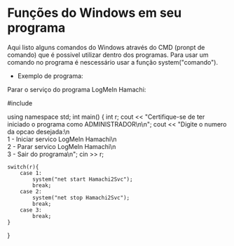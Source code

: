 Funções do Windows em seu programa
==================================
Aqui listo alguns comandos do Windows através do CMD (pronpt de comando) que é possivel utilizar dentro dos programas.
Para usar um comando no programa é nescessário usar a função system("comando").

- Exemplo de programa:

Parar o serviço do programa LogMeIn Hamachi:

#include <iostream>

using namespace std;
int main()
{
    int r;
    cout << "Certifique-se de ter iniciado o programa como ADMINISTRADOR\n\n";
	cout << "Digite o numero da opcao desejada:\n\
	1 - Iniciar servico LogMeIn Hamachi\n\
	2 - Parar servico LogMeIn Hamachi\n\
	3 - Sair do programa\n";
	cin >> r;

	switch(r){
        case 1:
            system("net start Hamachi2Svc");
            break;
        case 2:
            system("net stop Hamachi2Svc");
            break;
        case 3:
            break;
	}
}